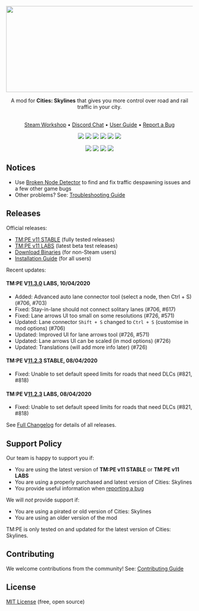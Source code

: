 <p align="center">
    <img src="https://user-images.githubusercontent.com/16494272/59316295-ee189d00-8c7a-11e9-93a2-266292b6f3e9.png" width="740" height="232" />
</p>
<p align="center">A mod for <strong>Cities: Skylines</strong> that gives you more control over road and rail traffic in your city.<br /><br /></p>
<p align="center">
    <a href="https://steamcommunity.com/sharedfiles/filedetails/?id=1637663252">Steam Workshop</a> •
    <a href="https://discord.gg/faKUnST">Discord Chat</a> •
    <a href="https://github.com/CitiesSkylinesMods/TMPE/wiki">User Guide</a> •
    <a href="https://github.com/CitiesSkylinesMods/TMPE/wiki/Report-a-Bug">Report a Bug</a><br />
</p>
<p align="center">
    <a href="https://store.steampowered.com/app/255710/Cities_Skylines/"><img src="https://img.shields.io/static/v1?label=cities:%20skylines&message=v1.13.0-f7&color=01ABF8&logo=unity" /></a>
    <a href="https://steamcommunity.com/sharedfiles/filedetails/?id=1637663252"><img src="https://img.shields.io/github/v/release/CitiesSkylinesMods/TMPE?label=stable&color=7cc17b&logo=steam&logoColor=F5F5F5" /></a>
    <a href="https://steamcommunity.com/sharedfiles/filedetails/?id=1806963141"><img src="https://img.shields.io/github/v/release/CitiesSkylinesMods/TMPE?include_prereleases&label=labs&color=f7b73c&logo=steam&logoColor=F5F5F5" /></a>
    <a href="https://github.com/CitiesSkylinesMods/TMPE/releases/latest"><img src="https://img.shields.io/github/v/release/CitiesSkylinesMods/TMPE?label=origin&color=F56C2D&logo=origin&logoColor=F56C2D" /></a>
    <a href="https://github.com/CitiesSkylinesMods/TMPE/releases"><img src="https://img.shields.io/github/v/release/CitiesSkylinesMods/TMPE?label=downloads&include_prereleases&logo=ipfs&logoColor=F5F5F5" /></a>
    <a href="https://discord.gg/faKUnST"><img src="https://img.shields.io/discord/545065285862948894?color=7289DA&label=chat&logo=discord" /></a>
</p>
<p align="center">
    <a href="https://ci.appveyor.com/project/krzychu124/tmpe/branch/master"><img src="https://img.shields.io/appveyor/build/krzychu124/TMPE/master?label=appveyor:master&logo=appveyor&logoColor=F5F5F5" /></a>
    <a href="https://github.com/CitiesSkylinesMods/TMPE/pulls"><img src="https://img.shields.io/github/issues-pr/CitiesSkylinesMods/TMPE?color=brightgreen&logo=github&logoColor=F5F5F5" /></a>
    <a href="https://crowdin.com/project/tmpe"><img src="https://badges.crowdin.net/tmpe/localized.svg" /></a>
    <a href="https://github.com/CitiesSkylinesMods/TMPE/blob/11.0/LICENSE"><img src="https://img.shields.io/github/license/CitiesSkylinesMods/TMPE?color=brightgreen&label=open%20source&logoColor=F5F5F5" /></a>
</p>

## Notices

* Use [Broken Node Detector](https://steamcommunity.com/sharedfiles/filedetails/?id=1777173984) to find and fix traffic despawning issues and a few other game bugs
* Other problems? See: [Troubleshooting Guide](https://github.com/CitiesSkylinesMods/TMPE/wiki/Troubleshooting)

## Releases

Official releases:

* [TM:PE v11 STABLE](https://steamcommunity.com/sharedfiles/filedetails/?id=1637663252) (fully tested releases)
* [TM:PE v11 LABS](https://steamcommunity.com/sharedfiles/filedetails/?id=1806963141) (latest beta test releases)
* [Download Binaries](https://github.com/CitiesSkylinesMods/TMPE/releases) (for non-Steam users)
* [Installation Guide](https://github.com/CitiesSkylinesMods/TMPE/wiki/Installation) (for all users)

Recent updates:

#### TM:PE V[11.3.0](https://github.com/CitiesSkylinesMods/TMPE/compare/11.2.3...11.3.0) LABS, 10/04/2020

- Added: Advanced auto lane connector tool (select a node, then Ctrl + S) (#706, #703)
- Fixed: Stay-in-lane should not connect solitary lanes (#706, #617)
- Fixed: Lane arrows UI too small on some resolutions (#726, #571)
- Updated: Lane connector `Shift + S` changed to `Ctrl + S` (customise in mod options) (#706)
- Updated: Improved UI for lane arrows tool (#726, #571)
- Updated: Lane arrows UI can be scaled (in mod options) (#726)
- Updated: Translations (will add more info later) (#726)

#### TM:PE V[11.2.3](https://github.com/CitiesSkylinesMods/TMPE/compare/11.2.2...11.2.3) STABLE, 08/04/2020

- Fixed: Unable to set default speed limits for roads that need DLCs (#821, #818)

#### TM:PE V[11.2.3](https://github.com/CitiesSkylinesMods/TMPE/compare/11.2.2...11.2.3) LABS, 08/04/2020

- Fixed: Unable to set default speed limits for roads that need DLCs (#821, #818)

See [Full Changelog](https://github.com/CitiesSkylinesMods/TMPE/blob/master/CHANGELOG.md) for details of all releases.

## Support Policy

Our team is happy to support you if:
- You are using the latest version of **TM:PE v11 STABLE** or **TM:PE v11 LABS**
- You are using a properly purchased and latest version of Cities: Skylines
- You provide useful information when [reporting a bug](https://github.com/CitiesSkylinesMods/TMPE/wiki/Report-a-Bug)

We will _not_ provide support if:
- You are using a pirated or old version of Cities: Skylines
- You are using an older version of the mod

TM:PE is only tested on and updated for the latest version of Cities: Skylines.

## Contributing

We welcome contributions from the community! See: [Contributing Guide](https://github.com/CitiesSkylinesMods/TMPE/wiki/Contributing)

## License

[MIT License](https://github.com/CitiesSkylinesMods/TMPE/blob/master/LICENSE) (free, open source)

